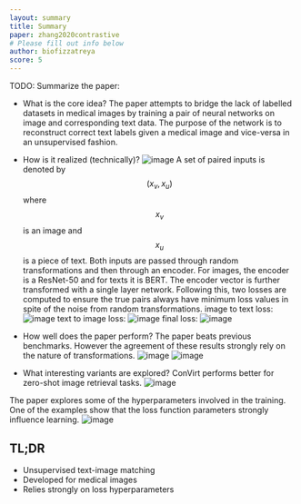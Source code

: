 ```yaml
---
layout: summary
title: Summary
paper: zhang2020contrastive
# Please fill out info below
author: biofizzatreya
score: 5
---
```


TODO: Summarize the paper:
* What is the core idea?
The paper attempts to bridge the lack of labelled datasets in medical images by training a pair of neural networks on image and corresponding text data. The purpose of the network is to reconstruct correct text labels given a medical image and vice-versa in an unsupervised fashion. 
* How is it realized (technically)?
![image](https://user-images.githubusercontent.com/13065170/140814023-53873e6b-2651-4268-aca1-ea83862696e3.png)
A set of paired inputs is denoted by $$ (x_v, x_u) $$ where $$ x_v $$ is an image and $$ x_u $$ is a piece of text. Both inputs are passed through random transformations and then through an encoder. For images, the encoder is a ResNet-50 and for texts it is BERT. The encoder vector is further transformed with a single layer network. Following this, two losses are computed to ensure the true pairs always have minimum loss values in spite of the noise from random transformations.
image to text loss:
![image](https://user-images.githubusercontent.com/13065170/140814113-12a4a937-e7f7-4a33-87bb-6f116783ed3e.png)
text to image loss:
![image](https://user-images.githubusercontent.com/13065170/140814152-d27ce6eb-8c06-4cb1-9bcb-222307a9f844.png)
final loss:
![image](https://user-images.githubusercontent.com/13065170/140814186-7c20d1b3-f8ad-40c2-a5a3-ac0c922ae121.png)

* How well does the paper perform?
The paper beats previous benchmarks. However the agreement of these results strongly rely on the nature of transformations.
![image](https://user-images.githubusercontent.com/13065170/140814243-e43e1110-d079-427a-b644-2f383edb4a29.png)
![image](https://user-images.githubusercontent.com/13065170/140814271-04183930-7f07-4bd7-a313-4ff56570d376.png)

* What interesting variants are explored?
ConVirt performs better for zero-shot image retrieval tasks.
![image](https://user-images.githubusercontent.com/13065170/140814451-3007112e-8ca2-4c72-bcd9-b02479d32ed7.png)

The paper explores some of the hyperparameters involved in the training. One of the examples show that the loss function parameters strongly influence learning.
![image](https://user-images.githubusercontent.com/13065170/140814495-51963f98-3bfb-4558-ba3e-ec5c0c1f3a10.png)

## TL;DR
* Unsupervised text-image matching
* Developed for medical images
* Relies strongly on loss hyperparameters
